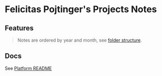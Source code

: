 # Felicitas Pojtinger's Projects Notes

## Features

> Notes are ordered by year and month, see [folder structure](./src).

## Docs

See [Platform README](../../README.md)

